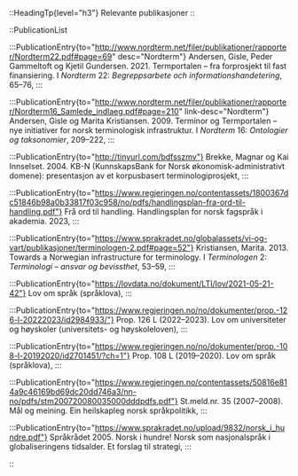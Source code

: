 ::HeadingTp{level="h3"}
Relevante publikasjoner
::


::PublicationList

  :::PublicationEntry{to="http://www.nordterm.net/filer/publikationer/rapporter/Nordterm22.pdf#page=69" desc="Nordterm"}
  Andersen, Gisle, Peder Gammeltoft og Kjetil Gundersen. 2021. Termportalen – fra forprosjekt til fast
  finansiering. I *Nordterm* 22: *Begreppsarbete och informationshandetering*, 65–76,
  :::

  :::PublicationEntry{to="http://www.nordterm.net/filer/publikationer/rapporter/Nordterm16_Samlede_indlaeg.pdf#page=210" link-desc="Nordterm"}
  Andersen, Gisle og Marita Kristiansen. 2009. Terminor og Termportalen – nye initiativer for norsk terminologisk
  infrastruktur. I *Nordterm* 16: *Ontologier og taksonomier*, 209–222,
  :::

  :::PublicationEntry{to="http://tinyurl.com/bdfsszmv"}
  Brekke, Magnar og Kai Innselset. 2004. KB-N (KunnskapsBank for Norsk
  økonomisk-administrativt domene): presentasjon av et korpusbasert
  terminologiprosjekt,
  :::

  :::PublicationEntry{to="https://www.regjeringen.no/contentassets/1800367dc51846b98a0b33817f03c958/no/pdfs/handlingsplan-fra-ord-til-handling.pdf"}
  Frå ord til handling. Handlingsplan for norsk fagspråk i akademia. 2023,
  :::

  :::PublicationEntry{to="https://www.sprakradet.no/globalassets/vi-og-vart/publikasjoner/terminologen-2.pdf#page=52"}
  Kristiansen, Marita. 2013. Towards a Norwegian infrastructure for terminology. I *Terminologen* 2: *Terminologi – ansvar og bevissthet*, 53–59,
  :::

  :::PublicationEntry{to="https://lovdata.no/dokument/LTI/lov/2021-05-21-42"}
  Lov om språk (språklova),
  :::

  :::PublicationEntry{to="https://www.regjeringen.no/no/dokumenter/prop.-126-l-20222023/id2984933/"}
  Prop. 126 L (2022–2023). Lov om universiteter og høyskoler (universitets- og høyskoleloven),
  :::

  :::PublicationEntry{to="https://www.regjeringen.no/no/dokumenter/prop.-108-l-20192020/id2701451/?ch=1"}
  Prop. 108 L (2019–2020). Lov om språk (språklova),
  :::

  :::PublicationEntry{to="https://www.regjeringen.no/contentassets/50816e814a9c46169bd69dc20dd746a3/nn-no/pdfs/stm200720080035000dddpdfs.pdf"}
  St.meld.nr. 35 (2007–2008). Mål og meining. Ein heilskapleg norsk språkpolitikk,
  :::

  :::PublicationEntry{to="https://www.sprakradet.no/upload/9832/norsk_i_hundre.pdf"}
  Språkrådet 2005. Norsk i hundre! Norsk som nasjonalspråk i globaliseringens tidsalder. Et forslag til strategi,
  :::

::
